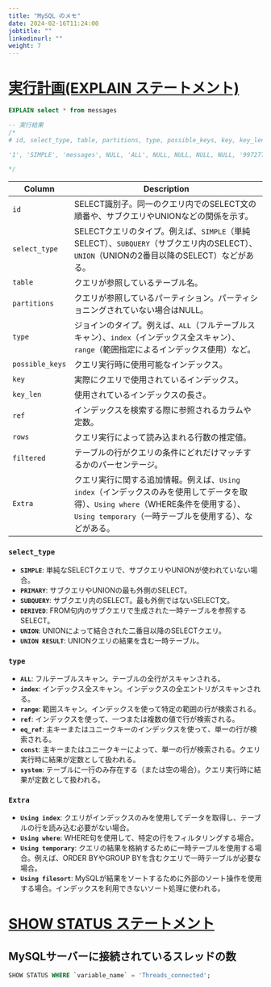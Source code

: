 ```yaml
---
title: "MySQL のメモ"
date: 2024-02-16T11:24:00
jobtitle: ""
linkedinurl: ""
weight: 7
---
```



# [実行計画(EXPLAIN ステートメント)](https://dev.mysql.com/doc/refman/8.0/ja/explain.html)

```sql
EXPLAIN select * from messages

-- 実行結果
/*
# id, select_type, table, partitions, type, possible_keys, key, key_len, ref, rows, filtered, Extra

'1', 'SIMPLE', 'messages', NULL, 'ALL', NULL, NULL, NULL, NULL, '997277', '100.00', NULL

*/
```

| Column        | Description |
|---------------|-------------|
| `id`          | SELECT識別子。同一のクエリ内でのSELECT文の順番や、サブクエリやUNIONなどの関係を示す。 |
| `select_type` | SELECTクエリのタイプ。例えば、`SIMPLE`（単純SELECT）、`SUBQUERY`（サブクエリ内のSELECT）、`UNION`（UNIONの2番目以降のSELECT）などがある。 |
| `table`       | クエリが参照しているテーブル名。 |
| `partitions`  | クエリが参照しているパーティション。パーティショニングされていない場合はNULL。 |
| `type`        | ジョインのタイプ。例えば、`ALL`（フルテーブルスキャン）、`index`（インデックス全スキャン）、`range`（範囲指定によるインデックス使用）など。 |
| `possible_keys` | クエリ実行時に使用可能なインデックス。 |
| `key`         | 実際にクエリで使用されているインデックス。 |
| `key_len`     | 使用されているインデックスの長さ。 |
| `ref`         | インデックスを検索する際に参照されるカラムや定数。 |
| `rows`        | クエリ実行によって読み込まれる行数の推定値。 |
| `filtered`    | テーブルの行がクエリの条件にどれだけマッチするかのパーセンテージ。 |
| `Extra`       | クエリ実行に関する追加情報。例えば、`Using index`（インデックスのみを使用してデータを取得）、`Using where`（WHERE条件を使用する）、`Using temporary`（一時テーブルを使用する）、などがある。 |

### `select_type`
- **`SIMPLE`**: 単純なSELECTクエリで、サブクエリやUNIONが使われていない場合。
- **`PRIMARY`**: サブクエリやUNIONの最も外側のSELECT。
- **`SUBQUERY`**: サブクエリ内のSELECT。最も外側ではないSELECT文。
- **`DERIVED`**: FROM句内のサブクエリで生成された一時テーブルを参照するSELECT。
- **`UNION`**: UNIONによって結合された二番目以降のSELECTクエリ。
- **`UNION RESULT`**: UNIONクエリの結果を含む一時テーブル。

### `type`
- **`ALL`**: フルテーブルスキャン。テーブルの全行がスキャンされる。
- **`index`**: インデックス全スキャン。インデックスの全エントリがスキャンされる。
- **`range`**: 範囲スキャン。インデックスを使って特定の範囲の行が検索される。
- **`ref`**: インデックスを使って、一つまたは複数の値で行が検索される。
- **`eq_ref`**: 主キーまたはユニークキーのインデックスを使って、単一の行が検索される。
- **`const`**: 主キーまたはユニークキーによって、単一の行が検索される。クエリ実行時に結果が定数として扱われる。
- **`system`**: テーブルに一行のみ存在する（または空の場合）。クエリ実行時に結果が定数として扱われる。

### `Extra`
- **`Using index`**: クエリがインデックスのみを使用してデータを取得し、テーブルの行を読み込む必要がない場合。
- **`Using where`**: WHERE句を使用して、特定の行をフィルタリングする場合。
- **`Using temporary`**: クエリの結果を格納するために一時テーブルを使用する場合。例えば、ORDER BYやGROUP BYを含むクエリで一時テーブルが必要な場合。
- **`Using filesort`**: MySQLが結果をソートするために外部のソート操作を使用する場合。インデックスを利用できないソート処理に使われる。


# [SHOW STATUS ステートメント](https://dev.mysql.com/doc/refman/8.0/ja/show-status.html)
## MySQLサーバーに接続されているスレッドの数
```sql
SHOW STATUS WHERE `variable_name` = 'Threads_connected';
```